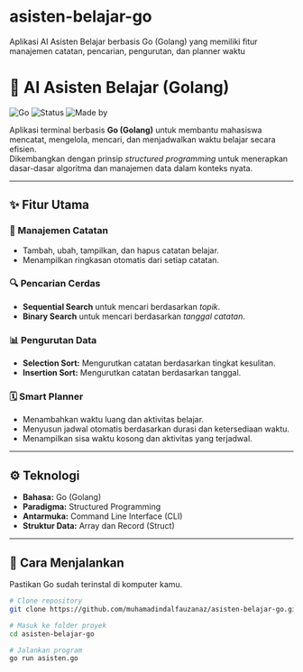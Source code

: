 # asisten-belajar-go
Aplikasi AI Asisten Belajar berbasis Go (Golang) yang memiliki fitur manajemen catatan, pencarian, pengurutan, dan planner waktu

# 🧠 AI Asisten Belajar (Golang)

![Go](https://img.shields.io/badge/Language-Go-blue)
![Status](https://img.shields.io/badge/Status-Completed-brightgreen)
![Made by](https://img.shields.io/badge/Made%20by-Muhamad%20Indal%20Fauzan%20Az-red)

Aplikasi terminal berbasis **Go (Golang)** untuk membantu mahasiswa mencatat, mengelola, mencari, dan menjadwalkan waktu belajar secara efisien.  
Dikembangkan dengan prinsip *structured programming* untuk menerapkan dasar-dasar algoritma dan manajemen data dalam konteks nyata.

---

## ✨ Fitur Utama

### 📘 Manajemen Catatan
- Tambah, ubah, tampilkan, dan hapus catatan belajar.
- Menampilkan ringkasan otomatis dari setiap catatan.

### 🔍 Pencarian Cerdas
- **Sequential Search** untuk mencari berdasarkan *topik*.
- **Binary Search** untuk mencari berdasarkan *tanggal catatan*.

### 📊 Pengurutan Data
- **Selection Sort:** Mengurutkan catatan berdasarkan tingkat kesulitan.
- **Insertion Sort:** Mengurutkan catatan berdasarkan tanggal.

### 🗓️ Smart Planner
- Menambahkan waktu luang dan aktivitas belajar.
- Menyusun jadwal otomatis berdasarkan durasi dan ketersediaan waktu.
- Menampilkan sisa waktu kosong dan aktivitas yang terjadwal.

---

## ⚙️ Teknologi
- **Bahasa:** Go (Golang)  
- **Paradigma:** Structured Programming  
- **Antarmuka:** Command Line Interface (CLI)  
- **Struktur Data:** Array dan Record (Struct)  

---

## 🧩 Cara Menjalankan
Pastikan Go sudah terinstal di komputer kamu.

```bash
# Clone repository
git clone https://github.com/muhamadindalfauzanaz/asisten-belajar-go.git

# Masuk ke folder proyek
cd asisten-belajar-go

# Jalankan program
go run asisten.go
